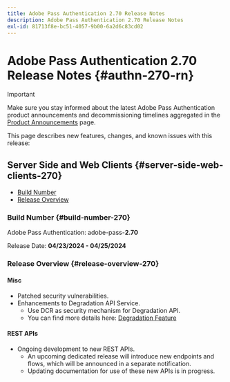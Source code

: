 ```yaml
---
title: Adobe Pass Authentication 2.70 Release Notes
description: Adobe Pass Authentication 2.70 Release Notes
exl-id: 81713f8e-bc51-4057-9b00-6a2d6c83cd02
---
```

# Adobe Pass Authentication 2.70 Release Notes {#authn-270-rn}

>[!IMPORTANT]
>
> Make sure you stay informed about the latest Adobe Pass Authentication product announcements and decommissioning timelines aggregated in the [Product Announcements](/help/authentication/product-announcements.md) page.

This page describes new features, changes, and known issues with this release:

## Server Side and Web Clients {#server-side-web-clients-270}

* [Build Number](#build-number-270)
* [Release Overview](#release-overview-270)

### Build Number {#build-number-270}

Adobe Pass Authentication: adobe-pass-**2.70**

Release Date: **04/23/2024 - 04/25/2024** 

### Release Overview {#release-overview-270}

#### Misc

* Patched security vulnerabilities.
* Enhancements to Degradation API Service.
  * Use DCR as security mechanism for Degradation API.
  * You can find more details here: [Degradation Feature](../integration-guide-programmers/features-premium/degraded-access/degradation-feature.md)

#### REST APIs

* Ongoing development to new REST APIs.
  * An upcoming dedicated release will introduce new endpoints and flows, which will be announced in a separate notification.
  * Updating documentation for use of these new APIs is in progress.
